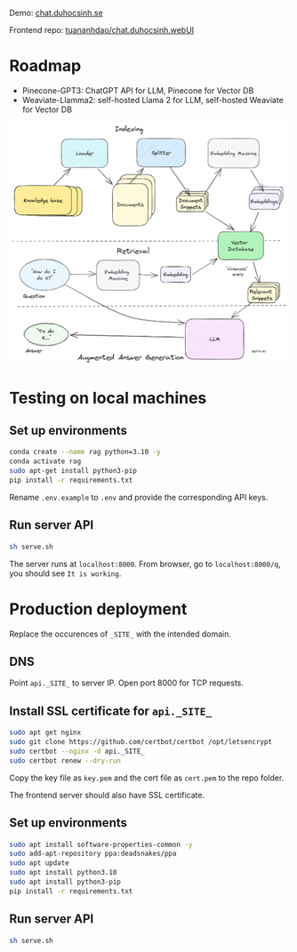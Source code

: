 Demo: [chat.duhocsinh.se](https://chat.duhocsinh.se)

Frontend repo: [tuananhdao/chat.duhocsinh.webUI](https://github.com/tuananhdao/chat.duhocsinh.webUI)

# Roadmap
- Pinecone-GPT3: ChatGPT API for LLM, Pinecone for Vector DB
- Weaviate-Llamma2: self-hosted Llama 2 for LLM, self-hosted Weaviate for Vector DB

![roadmap.png](roadmap.png)

# Testing on local machines

## Set up environments

```bash
conda create --name rag python=3.10 -y
conda activate rag
sudo apt-get install python3-pip
pip install -r requirements.txt
```

Rename `.env.example` to `.env` and provide the corresponding API keys.

## Run server API

```bash
sh serve.sh
```
The server runs at `localhost:8000`. From browser, go to `localhost:8000/q`, you should see `It is working`.

# Production deployment

Replace the occurences of `_SITE_` with the intended domain.

## DNS

Point `api._SITE_` to server IP. Open port 8000 for TCP requests.

## Install SSL certificate for `api._SITE_`

```bash
sudo apt get nginx
sudo git clone https://github.com/certbot/certbot /opt/letsencrypt
sudo certbot --nginx -d api._SITE_
sudo certbot renew --dry-run
```
Copy the key file as `key.pem` and the cert file as `cert.pem` to the repo folder.

The frontend server should also have SSL certificate.

## Set up environments

```bash
sudo apt install software-properties-common -y
sudo add-apt-repository ppa:deadsnakes/ppa
sudo apt update
sudo apt install python3.10
sudo apt install python3-pip
pip install -r requirements.txt
```

## Run server API
```bash
sh serve.sh
```
